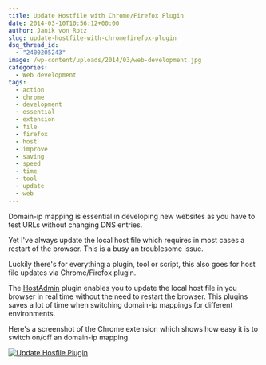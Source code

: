 ```yaml
---
title: Update Hostfile with Chrome/Firefox Plugin
date: 2014-03-10T10:56:12+00:00
author: Janik von Rotz
slug: update-hostfile-with-chromefirefox-plugin
dsq_thread_id:
  - "2400205243"
image: /wp-content/uploads/2014/03/web-development.jpg
categories:
  - Web development
tags:
  - action
  - chrome
  - development
  - essential
  - extension
  - file
  - firefox
  - host
  - improve
  - saving
  - speed
  - time
  - tool
  - update
  - web
---
```

Domain-ip mapping is essential in developing new websites as you have to test URLs without changing DNS entries.

Yet I've always update the local host file which requires in most cases a restart of the browser. This is a busy an troublesome issue.

Luckily there's for everything a plugin, tool or script, this also goes for host file updates via Chrome/Firefox plugin.
<!--more-->
The <a href="https://github.com/tg123/chrome-hostadmin">HostAdmin</a> plugin enables you to update the local host file in you browser in real time without the need to restart the browser.
This plugins saves a lot of time when switching domain-ip mappings for different environments.

Here's a screenshot of the Chrome extension which shows how easy it is to switch on/off an domain-ip mapping.

[![Update Hosfile Plugin](/wp-content/uploads/2014/03/Update-Hosfile-Plugin.jpg)](/wp-content/uploads/2014/03/Update-Hosfile-Plugin.jpg)